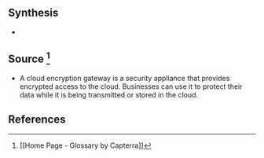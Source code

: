 ## Synthesis
- 
## Source [^1]
- A cloud encryption gateway is a security appliance that provides encrypted access to the cloud. Businesses can use it to protect their data while it is being transmitted or stored in the cloud.
## References

[^1]: [[Home Page - Glossary by Capterra]]